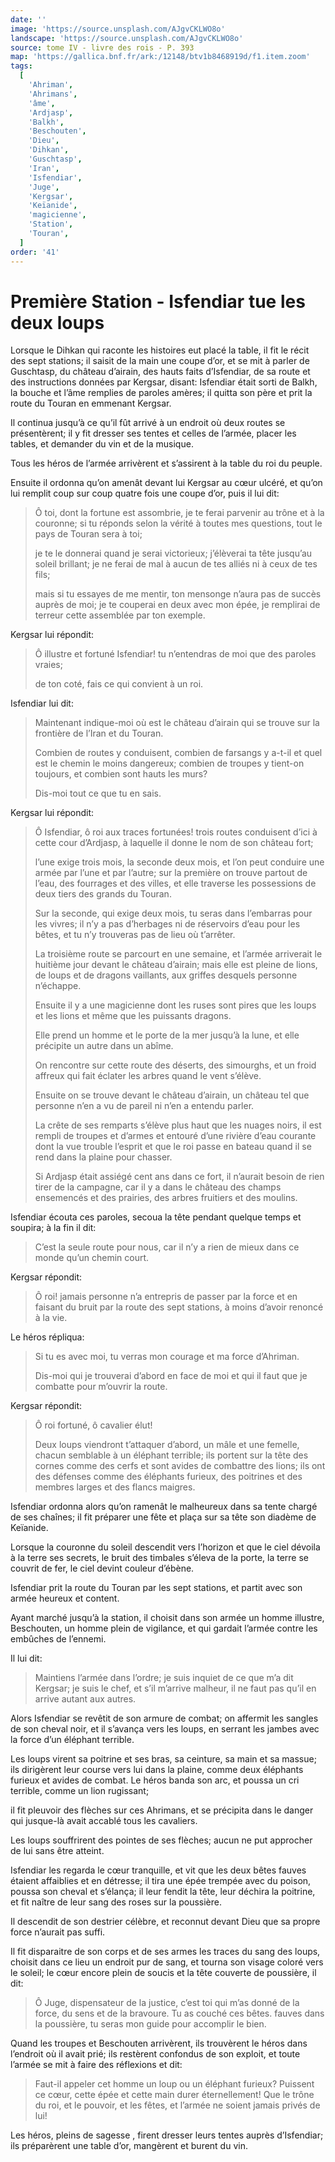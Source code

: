 ```yaml
---
date: ''
image: 'https://source.unsplash.com/AJgvCKLWO8o'
landscape: 'https://source.unsplash.com/AJgvCKLWO8o'
source: tome IV - livre des rois - P. 393
map: 'https://gallica.bnf.fr/ark:/12148/btv1b8468919d/f1.item.zoom'
tags:
  [
    'Ahriman',
    'Ahrimans',
    'âme',
    'Ardjasp',
    'Balkh',
    'Beschouten',
    'Dieu',
    'Dihkan',
    'Guschtasp',
    'Iran',
    'Isfendiar',
    'Juge',
    'Kergsar',
    'Keïanide',
    'magicienne',
    'Station',
    'Touran',
  ]
order: '41'
---
```


# Première Station - Isfendiar tue les deux loups

Lorsque le Dihkan qui raconte les histoires eut placé la table, il fit le récit des sept stations; il saisit de la main une coupe d’or, et se mit à parler de Guschtasp, du château d’airain, des hauts faits d’Isfendiar, de sa route et des instructions données par Kergsar, disant: Isfendiar était sorti de Balkh, la bouche et l’âme remplies de paroles amères; il quitta son père et prit la route du Touran en emmenant Kergsar.

Il continua jusqu’à ce qu’il fût arrivé à un endroit où deux routes se présentèrent; il y fit dresser ses tentes et celles de l’armée, placer les tables, et demander du vin et de la musique.

Tous les héros de l’armée arrivèrent et s’assirent à la table du roi du peuple.

Ensuite il ordonna qu’on amenât devant lui Kergsar au cœur ulcéré, et qu’on lui remplit coup sur coup quatre fois une coupe d’or, puis il lui dit:

> Ô toi, dont la fortune est assombrie, je te ferai parvenir au trône et à la couronne; si tu réponds selon la vérité à toutes mes questions, tout le pays de Touran sera à toi;
>
> je te le donnerai quand je serai victorieux; j’élèverai ta tête jusqu’au soleil brillant; je ne ferai de mal à aucun de tes alliés ni à ceux de tes fils;
>
> mais si tu essayes de me mentir, ton mensonge n’aura pas de succès auprès de moi; je te couperai en deux avec mon épée, je remplirai de terreur cette assemblée par ton exemple.

Kergsar lui répondit:

> Ô illustre et fortuné Isfendiar! tu n’entendras de moi que des paroles vraies;
>
> de ton coté, fais ce qui convient à un roi.

Isfendiar lui dit:

> Maintenant indique-moi où est le château d’airain qui se trouve sur la frontière de l’Iran et du Touran.
>
> Combien de routes y conduisent, combien de farsangs y a-t-il et quel est le chemin le moins dangereux; combien de troupes y tient-on toujours, et combien sont hauts les murs?
>
> Dis-moi tout ce que tu en sais.

Kergsar lui répondit:

> Ô Isfendiar, ô roi aux traces fortunées! trois routes conduisent d’ici à cette cour d’Ardjasp, à laquelle il donne le nom de son château fort;
>
> l’une exige trois mois, la seconde deux mois, et l’on peut conduire une armée par l’une et par l’autre; sur la première on trouve partout de l’eau, des fourrages et des villes, et elle traverse les possessions de deux tiers des grands du Touran.
>
> Sur la seconde, qui exige deux mois, tu seras dans l’embarras pour les vivres; il n’y a pas d’herbages ni de réservoirs d’eau pour les bêtes, et tu n’y trouveras pas de lieu où t’arrêter.
>
> La troisième route se parcourt en une semaine, et l’armée arriverait le huitième jour devant le château d’airain; mais elle est pleine de lions, de loups et de dragons vaillants, aux griffes desquels personne n’échappe.
>
> Ensuite il y a une magicienne dont les ruses sont pires que les loups et les lions et même que les puissants dragons.
>
> Elle prend un homme et le porte de la mer jusqu’à la lune, et elle précipite un autre dans un abîme.
>
> On rencontre sur cette route des déserts, des simourghs, et un froid affreux qui fait éclater les arbres quand le vent s’élève.
>
> Ensuite on se trouve devant le château d’airain, un château tel que personne n’en a vu de pareil ni n’en a entendu parler.
>
> La crête de ses remparts s’élève plus haut que les nuages noirs, il est rempli de troupes et d’armes et entouré d’une rivière d’eau courante dont la vue trouble l’esprit et que le roi passe en bateau quand il se rend dans la plaine pour chasser.
>
> Si Ardjasp était assiégé cent ans dans ce fort, il n’aurait besoin de rien tirer de la campagne, car il y a dans le château des champs ensemencés et des prairies, des arbres fruitiers et des moulins.

Isfendiar écouta ces paroles, secoua la tête pendant quelque temps et soupira; à la fin il dit:

> C’est la seule route pour nous, car il n’y a rien de mieux dans ce monde qu’un chemin court.

Kergsar répondit:

> Ô roi! jamais personne n’a entrepris de passer par la force et en faisant du bruit par la route des sept stations, à moins d’avoir renoncé à la vie.

Le héros répliqua:

> Si tu es avec moi, tu verras mon courage et ma force d’Ahriman.
>
> Dis-moi qui je trouverai d’abord en face de moi et qui il faut que je combatte pour m’ouvrir la route.

Kergsar répondit:

> Ô roi fortuné, ô cavalier élut!
>
> Deux loups viendront t’attaquer d’abord, un mâle et une femelle, chacun semblable à un éléphant terrible; ils portent sur la tête des cornes comme des cerfs et sont avides de combattre des lions; ils ont des défenses comme des éléphants furieux, des poitrines et des membres larges et des flancs maigres.

Isfendiar ordonna alors qu’on ramenât le malheureux dans sa tente chargé de ses chaînes; il fit préparer une fête et plaça sur sa tête son diadème de Keïanide.

Lorsque la couronne du soleil descendit vers l’horizon et que le ciel dévoila à la terre ses secrets, le bruit des timbales s’éleva de la porte, la terre se couvrit de fer, le ciel devint couleur d’ébène.

Isfendiar prit la route du Touran par les sept stations, et partit avec son armée heureux et content.

Ayant marché jusqu’à la station, il choisit dans son armée un homme illustre, Beschouten, un homme plein de vigilance, et qui gardait l’armée contre les embûches
de l’ennemi.

Il lui dit:

> Maintiens l’armée dans l’ordre; je suis inquiet de ce que m’a dit Kergsar; je suis le chef, et s’il m’arrive malheur, il ne faut pas qu’il en arrive autant aux autres.

Alors Isfendiar se revêtit de son armure de combat; on affermit les sangles de son cheval noir, et il s’avança vers les loups, en serrant les jambes avec la force d’un éléphant terrible.

Les loups virent sa poitrine et ses bras, sa ceinture, sa main et sa massue; ils dirigèrent leur course vers lui dans la plaine, comme deux éléphants furieux et avides de combat. Le héros banda son arc, et poussa un cri terrible, comme un lion rugissant;

il fit pleuvoir des flèches sur ces Ahrimans, et se précipita dans le danger qui jusque-là avait accablé tous les cavaliers.

Les loups souffrirent des pointes de ses flèches; aucun ne put approcher de lui sans être atteint.

Isfendiar les regarda le cœur tranquille, et vit que les deux bêtes fauves étaient affaiblies et en détresse; il tira une épée trempée avec du poison, poussa son cheval et s’élança; il leur fendit la tête, leur déchira la poitrine, et fit naître de leur sang des roses sur la poussière.

Il descendit de son destrier célèbre, et reconnut devant Dieu que sa propre force n’aurait pas suffi.

Il fit disparaitre de son corps et de ses armes les traces du sang des loups, choisit dans ce lieu un endroit pur de sang, et tourna son visage coloré vers le soleil; le cœur encore plein de soucis et la tête couverte de poussière, il dit:

> Ô Juge, dispensateur de la justice, c’est toi qui m’as donné de la force, du sens et de la bravoure. Tu as couché ces bêtes. fauves dans la poussière, tu seras mon guide pour accomplir le bien.

Quand les troupes et Beschouten arrivèrent, ils trouvèrent le héros dans l’endroit où il avait prié; ils restèrent confondus de son exploit, et toute l’armée se mit à faire des réflexions et dit:

> Faut-il appeler cet homme un loup ou un éléphant furieux? Puissent ce cœur, cette épée et cette main durer éternellement! Que le trône du roi, et le pouvoir, et les fêtes, et l’armée ne soient jamais privés de lui!

Les héros, pleins de sagesse , firent dresser leurs tentes auprès d’Isfendiar; ils préparèrent une table d’or, mangèrent et burent du vin.

